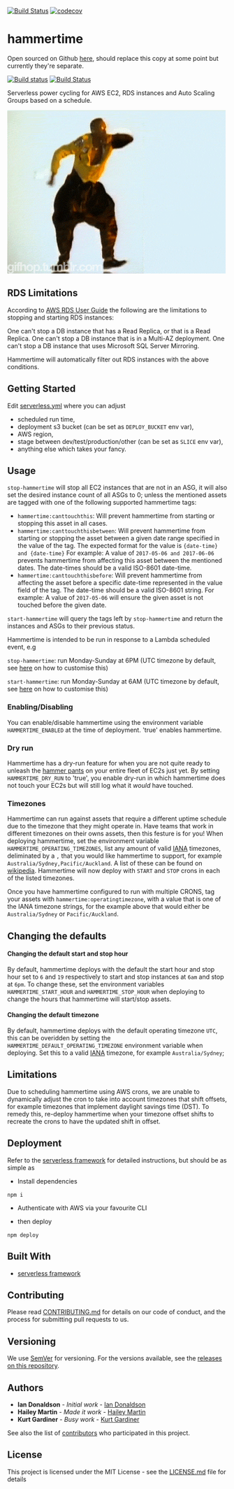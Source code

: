 [![Build Status](https://travis-ci.org/nib-health-funds/hammertime.svg?branch=master)](https://travis-ci.org/nib-health-funds/hammertime)
[![codecov](https://codecov.io/gh/nib-health-funds/hammertime/branch/master/graph/badge.svg)](https://codecov.io/gh/nib-health-funds/hammertime)

# hammertime

Open sourced on Github [here](https://github.com/nib-health-funds/hammertime), should replace this copy at some point but currently they're separate.

[![Build status](https://badge.buildkite.com/faa22b548667df904a6d6c67f2e63ed4e2e954ea6f87d4021c.svg)](https://buildkite.com/nib-health-funds-ltd/hammertime)
[![Build Status](https://travis-ci.org/nib-health-funds/hammertime.svg?branch=master)](https://travis-ci.org/nib-health-funds/hammertime)

Serverless power cycling for AWS EC2, RDS instances and Auto Scaling Groups based on a schedule.

![Stop! Hammer Time!](hammertime.gif)

## RDS Limitations
According to [AWS RDS User Guide](http://docs.aws.amazon.com/AmazonRDS/latest/UserGuide/USER_StopInstance.html) the following are the limitations to stopping and starting RDS instances:

One can't stop a DB instance that has a Read Replica, or that is a Read Replica.
One can't stop a DB instance that is in a Multi-AZ deployment.
One can't stop a DB instance that uses Microsoft SQL Server Mirroring.

Hammertime will automatically filter out RDS instances with the above conditions.

## Getting Started

Edit [serverless.yml](serverless.yml) where you can adjust
* scheduled run time,
* deployment s3 bucket (can be set as `DEPLOY_BUCKET` env var),
* AWS region,
* stage between dev/test/production/other (can be set as `SLICE` env var),
* anything else which takes your fancy.

## Usage

`stop-hammertime` will stop all EC2 instances that are not in an ASG, it will also set the desired instance count of all ASGs to 0; unless the mentioned assets are tagged with one of the following supported hammertime tags:

- `hammertime:canttouchthis`: Will prevent hammertime from starting or stopping this asset in all cases.
- `hammertime:canttouchthisbetween`: Will prevent hammertime from starting or stopping the asset between a given date range specified in the value of the tag. The expected format for the value is `{date-time} and {date-time}` For example: A value of `2017-05-06 and 2017-06-06` prevents hammertime from affecting this asset between the mentioned dates. The date-times should be a valid ISO-8601 date-time.
- `hammertime:canttouchthisbefore`: Will prevent hammertime from affecting the asset before a specific date-time represented in the value field of the tag. The date-time should be a valid ISO-8601 string. For example: A value of `2017-05-06` will ensure the given asset is not touched before the given date.

`start-hammertime` will query the tags left by `stop-hammertime` and return the instances and ASGs to their previous status.

Hammertime is intended to be run in response to a Lambda scheduled event, e.g

`stop-hammertime`: run Monday-Sunday at 6PM (UTC timezone by default, see [here](#Changing-the-defaults) on how to customise this)

`start-hammertime`: run Monday-Sunday at 6AM (UTC timezone by default, see [here](#Changing-the-defaults) on how to customise this)

### Enabling/Disabling

You can enable/disable hammertime using the environment variable `HAMMERTIME_ENABLED` at the time of deployment. 'true' enables hammertime.

### Dry run

Hammertime has a dry-run feature for when you are not quite ready to unleash the [hammer pants](https://en.wikipedia.org/wiki/Hammer_pants) on your entire fleet of EC2s just yet.
By setting `HAMMERTIME_DRY_RUN` to 'true', you enable dry-run in which hammertime does not touch your EC2s but will still log what it _would_ have touched.

### Timezones
Hammertime can run against assets that require a different uptime schedule due to the timezone that they might operate in. Have teams that work in different timezones on their owns assets, then this festure is for you!
When deploying hammertime, set the environment variable `HAMMERTIME_OPERATING_TIMEZONES`, list any amount of valid [IANA](https://www.iana.org/time-zones) timezones, deliminated by a `,` that you would like hammertime to support, for example `Australia/Sydney,Pacific/Auckland`. A list of these can be found on [wikipedia](https://en.wikipedia.org/wiki/List_of_tz_database_time_zones). Hammertime will now deploy with `START` and `STOP` crons in each of the listed timezones.

Once you have hammertime configured to run with multiple CRONS, tag your assets with `hammertime:operatingtimezone`, with a value that is one of the IANA timezone strings, for the example above that would either be `Australia/Sydney` or `Pacific/Auckland`.

## Changing the defaults

#### Changing the default start and stop hour
By default, hammertime deploys with the default the start hour and stop hour set to `6` and `19` respectively to start and stop instances at `6am` and stop at `6pm`.
To change these, set the environment variables `HAMMERTIME_START_HOUR` and `HAMMERTIME_STOP_HOUR` when deploying to change the hours that hammertime will start/stop assets.

#### Changing the default timezone
By default, hammertime deploys with the default operating timezone `UTC`, this can be overidden by setting the `HAMMERTIME_DEFAULT_OPERATING_TIMEZONE` environment variable when deploying. Set this to a valid [IANA](https://www.iana.org/time-zones) timezone, for example `Australia/Sydney`;

## Limitations
Due to scheduling hammertime using AWS crons, we are unable to dynamically adjust the cron to take into account timezones that shift offsets, for example timezones that implement daylight savings time (DST). To remedy this, re-deploy hammertime when your timezone offset shifts to recreate the crons to have the updated shift in offset.

## Deployment

Refer to the [serverless framework](!https://serverless.com/) for detailed instructions, but should be as simple as

* Install dependencies

```
npm i
```

* Authenticate with AWS via your favourite CLI

* then deploy

```
npm deploy
```

## Built With

* [serverless framework](!https://serverless.com/)

## Contributing

Please read [CONTRIBUTING.md](https://gist.github.com/PurpleBooth/b24679402957c63ec426) for details on our code of conduct, and the process for submitting pull requests to us.

## Versioning

We use [SemVer](http://semver.org/) for versioning. For the versions available, see the [releases on this repository](https://github.com/nib-health-funds/hammertime/releases).

## Authors

* **Ian Donaldson** - *Initial work* - [Ian Donaldson](https://github.com/exidy)
* **Hailey Martin** - *Made it work* - [Hailey Martin](https://github.com/hlmartin)
* **Kurt Gardiner** - *Busy work* - [Kurt Gardiner](https://github.com/krutisfood)

See also the list of [contributors](https://github.com/nib-health-funds/hammertime/contributors) who participated in this project.

## License

This project is licensed under the MIT License - see the [LICENSE.md](LICENSE.md) file for details
